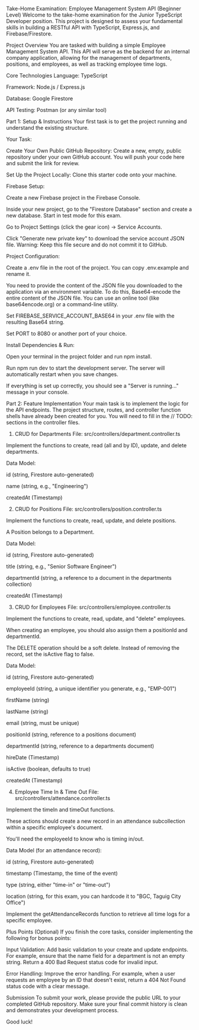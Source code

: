 Take-Home Examination: Employee Management System API (Beginner Level)
Welcome to the take-home examination for the Junior TypeScript Developer position. This project is designed to assess your fundamental skills in building a RESTful API with TypeScript, Express.js, and Firebase/Firestore.

Project Overview
You are tasked with building a simple Employee Management System API. This API will serve as the backend for an internal company application, allowing for the management of departments, positions, and employees, as well as tracking employee time logs.

Core Technologies
Language: TypeScript

Framework: Node.js / Express.js

Database: Google Firestore

API Testing: Postman (or any similar tool)

Part 1: Setup & Instructions
Your first task is to get the project running and understand the existing structure.

Your Task:

Create Your Own Public GitHub Repository: Create a new, empty, public repository under your own GitHub account. You will push your code here and submit the link for review.

Set Up the Project Locally: Clone this starter code onto your machine.

Firebase Setup:

Create a new Firebase project in the Firebase Console.

Inside your new project, go to the "Firestore Database" section and create a new database. Start in test mode for this exam.

Go to Project Settings (click the gear icon) -> Service Accounts.

Click "Generate new private key" to download the service account JSON file. Warning: Keep this file secure and do not commit it to GitHub.

Project Configuration:

Create a .env file in the root of the project. You can copy .env.example and rename it.

You need to provide the content of the JSON file you downloaded to the application via an environment variable. To do this, Base64-encode the entire content of the JSON file. You can use an online tool (like base64encode.org) or a command-line utility.

Set FIREBASE_SERVICE_ACCOUNT_BASE64 in your .env file with the resulting Base64 string.

Set PORT to 8080 or another port of your choice.

Install Dependencies & Run:

Open your terminal in the project folder and run npm install.

Run npm run dev to start the development server. The server will automatically restart when you save changes.

If everything is set up correctly, you should see a "Server is running..." message in your console.

Part 2: Feature Implementation
Your main task is to implement the logic for the API endpoints. The project structure, routes, and controller function shells have already been created for you. You will need to fill in the // TODO: sections in the controller files.

1. CRUD for Departments
File: src/controllers/department.controller.ts

Implement the functions to create, read (all and by ID), update, and delete departments.

Data Model:

id (string, Firestore auto-generated)

name (string, e.g., "Engineering")

createdAt (Timestamp)

2. CRUD for Positions
File: src/controllers/position.controller.ts

Implement the functions to create, read, update, and delete positions.

A Position belongs to a Department.

Data Model:

id (string, Firestore auto-generated)

title (string, e.g., "Senior Software Engineer")

departmentId (string, a reference to a document in the departments collection)

createdAt (Timestamp)

3. CRUD for Employees
File: src/controllers/employee.controller.ts

Implement the functions to create, read, update, and "delete" employees.

When creating an employee, you should also assign them a positionId and departmentId.

The DELETE operation should be a soft delete. Instead of removing the record, set the isActive flag to false.

Data Model:

id (string, Firestore auto-generated)

employeeId (string, a unique identifier you generate, e.g., "EMP-001")

firstName (string)

lastName (string)

email (string, must be unique)

positionId (string, reference to a positions document)

departmentId (string, reference to a departments document)

hireDate (Timestamp)

isActive (boolean, defaults to true)

createdAt (Timestamp)

4. Employee Time In & Time Out
File: src/controllers/attendance.controller.ts

Implement the timeIn and timeOut functions.

These actions should create a new record in an attendance subcollection within a specific employee's document.

You'll need the employeeId to know who is timing in/out.

Data Model (for an attendance record):

id (string, Firestore auto-generated)

timestamp (Timestamp, the time of the event)

type (string, either "time-in" or "time-out")

location (string, for this exam, you can hardcode it to "BGC, Taguig City Office")

Implement the getAttendanceRecords function to retrieve all time logs for a specific employee.

Plus Points (Optional)
If you finish the core tasks, consider implementing the following for bonus points:

Input Validation: Add basic validation to your create and update endpoints. For example, ensure that the name field for a department is not an empty string. Return a 400 Bad Request status code for invalid input.

Error Handling: Improve the error handling. For example, when a user requests an employee by an ID that doesn't exist, return a 404 Not Found status code with a clear message.

Submission
To submit your work, please provide the public URL to your completed GitHub repository. Make sure your final commit history is clean and demonstrates your development process.

Good luck!
